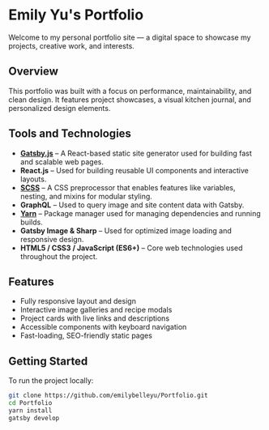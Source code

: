# Emily Yu's Portfolio

Welcome to my personal portfolio site — a digital space to showcase my projects, creative work, and interests.

## Overview

This portfolio was built with a focus on performance, maintainability, and clean design. It features project showcases, a visual kitchen journal, and personalized design elements.

## Tools and Technologies

- **[Gatsby.js](https://www.gatsbyjs.com/)** – A React-based static site generator used for building fast and scalable web pages.
- **React.js** – Used for building reusable UI components and interactive layouts.
- **[SCSS](https://sass-lang.com/)** – A CSS preprocessor that enables features like variables, nesting, and mixins for modular styling.
- **GraphQL** – Used to query image and site content data with Gatsby.
- **[Yarn](https://yarnpkg.com/)** – Package manager used for managing dependencies and running builds.
- **Gatsby Image & Sharp** – Used for optimized image loading and responsive design.
- **HTML5 / CSS3 / JavaScript (ES6+)** – Core web technologies used throughout the project.

## Features

- Fully responsive layout and design
- Interactive image galleries and recipe modals
- Project cards with live links and descriptions
- Accessible components with keyboard navigation
- Fast-loading, SEO-friendly static pages

## Getting Started

To run the project locally:

```bash
git clone https://github.com/emilybelleyu/Portfolio.git
cd Portfolio
yarn install
gatsby develop
```
